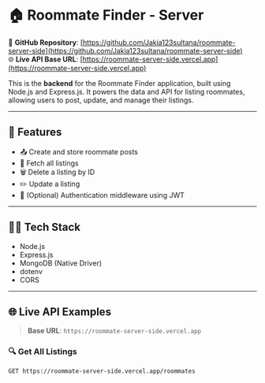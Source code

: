 # 🏠 Roommate Finder - Server

📂 **GitHub Repository**: [https://github.com/Jakia123sultana/roommate-server-side](https://github.com/Jakia123sultana/roommate-server-side)  
🌐 **Live API Base URL**: [https://roommate-server-side.vercel.app](https://roommate-server-side.vercel.app)

This is the **backend** for the Roommate Finder application, built using Node.js and Express.js. It powers the data and API for listing roommates, allowing users to post, update, and manage their listings.

---

## 🚀 Features

- 📤 Create and store roommate posts
- 📄 Fetch all listings
- 🗑️ Delete a listing by ID
- ✏️ Update a listing
- 🔐 (Optional) Authentication middleware using JWT

---

## 🧑‍💻 Tech Stack

- Node.js
- Express.js
- MongoDB (Native Driver)
- dotenv
- CORS

---

## 🌐 Live API Examples

> **Base URL**: `https://roommate-server-side.vercel.app`

### 🔍 Get All Listings
```http
GET https://roommate-server-side.vercel.app/roommates
